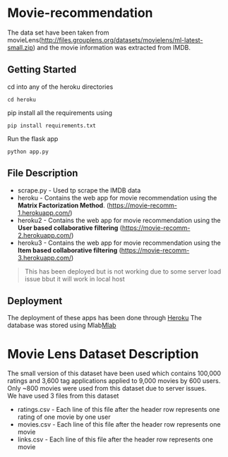 # Movie-recommendation
The data set have been taken from movieLens(http://files.grouplens.org/datasets/movielens/ml-latest-small.zip) and the movie information was extracted from IMDB.

## Getting Started
cd into any of the heroku directories
```
cd heroku
```
pip install all the requirements using 
```
pip install requirements.txt
```
Run the flask app
```
python app.py
```

## File Description
* scrape.py - Used tp scrape the IMDB data
* heroku - Contains the web app for movie recommendation using the **Matrix Factorization Method**. (https://movie-recomm-1.herokuapp.com/)
* heroku2 - Contains the web app for movie recommendation using the **User based collaborative filtering** (https://movie-recomm-2.herokuapp.com/)
* heroku3 - Contains the web app for movie recommendation using the **Item based collaborative filtering** (https://movie-recomm-3.herokuapp.com/) 
>This has been deployed but is not working due to some server load issue bbut it will work in local host

## Deployment
The deployment of these apps has been done through [Heroku](https://signup.heroku.com/?c=7013A000000ib1xQAA&gclid=CjwKCAiA45njBRBwEiwASnZT5zB0BVGD6Y2OAPoLZpdVsn3tqrPG5Bop1k6u9Ooxst7c9dUG3ae0lhoCkx8QAvD_BwE)
The database was stored using Mlab[Mlab](https://mlab.com/)

# Movie Lens Dataset Description

The small version of this dataset have been used which contains 100,000 ratings and 3,600 tag applications applied to 9,000 movies by 600 users.<br>
Only ~800 movies were used from this dataset due to server issues.<br>
We have used 3 files from this dataset

* ratings.csv - Each line of this file after the header row represents one rating of one movie by one user
* movies.csv -  Each line of this file after the header row represents one movie
* links.csv - Each line of this file after the header row represents one movie

